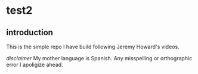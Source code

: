 # test2

## introduction
This is the simple repo I have build following Jeremy Howard's videos. 

*disclaimer*
My mother language is Spanish. Any misspelling or orthographic error I apoligize ahead.
